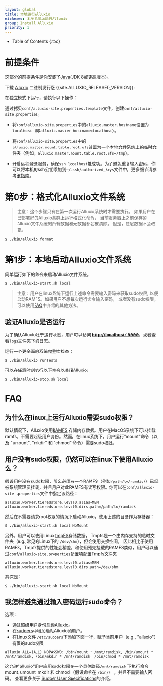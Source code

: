 ```yaml
---
layout: global
title: 本地运行Alluxio
nickname: 本地机器上运行Alluxio
group: Install Alluxio
priority: 1
---
```


* Table of Contents
{:toc}

# 前提条件

这部分的前提条件是你安装了[Java](http://www.oracle.com/technetwork/java/javase/downloads/jdk8-downloads-2133151.html)(JDK 8或更高版本)。

下载 [Alluxio](https://alluxio.io/download) 二进制发行版 {{site.ALLUXIO_RELEASED_VERSION}}:

在独立模式下运行，请执行以下操作：

通过拷贝`conf/alluxio-site.properties.template`文件，创建`conf/alluxio-site.properties`。

* 将`conf/alluxio-site.properties`中的`alluxio.master.hostname`设置为`localhost`（即`alluxio.master.hostname=localhost`）。

* 将`conf/alluxio-site.properties`中的`alluxio.master.mount.table.root.ufs`设置为一个本地文件系统上的临时文件夹（例如，`alluxio.master.mount.table.root.ufs=/tmp`）。

* 开启远程登录服务，确保`ssh localhost`能成功。为了避免重复输入密码，你可以将本机的ssh公钥添加到`~/.ssh/authorized_keys`文件中。更多细节请参考[该指南](http://www.linuxproblem.org/art_9.html)。

# 第0步：格式化Alluxio文件系统

> 注意：这个步骤只有在第一次运行Alluxio系统时才需要执行。
> 如果用户在已部署好的Alluxio集群上运行格式化命令，
> 当前服务器上之前保存的Alluxio文件系统的所有数据和元数据都会被清除。
> 但是，底层数据不会改变。

```console
$ ./bin/alluxio format
```

# 第1步：本地启动Alluxio文件系统

简单运行如下的命令来启动Alluxio文件系统。

```console
$ ./bin/alluxio-start.sh local
```

> 注意：用户在linux系统下运行上述命令需要输入密码来获取sudo权限,
> 以便启动RAMFS。如果用户不想每次运行命令输入密码，
> 或者没有sudo权限，可以使用[FAQ](#faq)中介绍的其他方法。

## 验证Alluxio是否运行

为了确认Alluxio处于运行状态，用户可以访问 **[http://localhost:19999](http://localhost:19999)**，或者查看`logs`文件夹下的日志。

运行一个更全面的系统完整性检查：

```console
$ ./bin/alluxio runTests
```

可以在任意时刻执行以下命令以关闭Alluxio:

```console
$ ./bin/alluxio-stop.sh local
```


# FAQ

## 为什么在linux上运行Alluxio需要sudo权限？

默认情况下，Alluxio使用[RAMFS](https://www.kernel.org/doc/Documentation/filesystems/ramfs-rootfs-initramfs.txt)
存储内存数据。用户在MacOS系统下可以挂载ramfs，不需要超级用户身份。然而，在linux系统下，用户运行"mount"命令（以及 "umount", "mkdir" 和 "chmod" 命令）需要sudo权限。

## 用户没有sudo权限，仍然可以在linux下使用Alluxio么？

假设用户没有sudo权限，那么必须有一个RAMFS（例如`/path/to/ramdisk`）已经被系统管理员挂载，并且用户对此RAMFS有读写权限。你可以在`conf/alluxio-site
.properties`文件中指定该路径：

```
alluxio.worker.tieredstore.level0.alias=MEM
alluxio.worker.tieredstore.level0.dirs.path=/path/to/ramdisk
```

然后在不需要请求root权限的情况下启动Alluxio，使用上述的目录作为存储器：

```console
$ ./bin/alluxio-start.sh local NoMount
```

另外，用户可以使用Linux [tmpFS](https://en.wikipedia.org/wiki/Tmpfs)存储数据，
Tmpfs是一个由内存支持的临时文件夹（e.g.,常见的Linux下的 `/dev/shm`），但会使用交换空间，
因此相比于使用RAMFS，Tmpfs提供的性能会稍差。和使用预先挂载的RAMFS类似，用户可以通过`conf/alluxio-site.properties`配置项配置Tmpfs文件夹

```
alluxio.worker.tieredstore.level0.alias=MEM
alluxio.worker.tieredstore.level0.dirs.path=/dev/shm
```

其次是：

```console
$ ./bin/alluxio-start.sh local NoMount
```

## 我怎样避免通过输入密码运行sudo命令？

选项：

* 通过超级用户身份启动Alluxio。
* 在[sudoers](https://help.ubuntu.com/community/Sudoers)中增加启动Alluxio的用户。
* 在Linux文件 `/etc/sudoers`下添加下面一行，赋予当前用户（e.g., "alluxio"）有限的sudo权限
```
alluxio ALL=(ALL) NOPASSWD: /bin/mount * /mnt/ramdisk, /bin/umount * /mnt/ramdisk, /bin/mkdir * /mnt/ramdisk, /bin/chmod * /mnt/ramdisk
```
这允许"alluxio"用户应用sudo权限在一个具体路径`/mnt/ramdisk` 下执行命令mount, umount, mkdir 和 chmod （假设命令在 `/bin/`）
，并且不需要输入密码。
查看更多关于 [Sudoer User Specifications](https://help.ubuntu.com/community/Sudoers#User_Specifications)的介绍。





